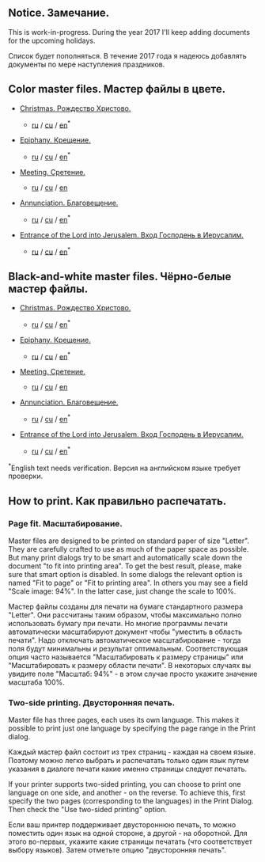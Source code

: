 ## Notice. Замечание.
This is work-in-progress. During the year 2017 I'll keep adding documents for the upcoming holidays.

Список будет пополняться. В течение 2017 года я надеюсь добавлять документы по мере наступления праздников.

## Color master files. Мастер файлы в цвете.

* [Christmas. Рождество Христово.](files/christmas.pdf)
  - [ru](files/christmas-ru.pdf) / [cu](files/christmas-cu.pdf) / [en](files/christmas-en.pdf)<sup>*</sup>

* [Epiphany. Крещение.](files/epiphany.pdf)
  - [ru](files/epiphany-ru.pdf) / [cu](files/epiphany-cu.pdf) / [en](files/epiphany-en.pdf)<sup>*</sup>

* [Meeting. Сретение.](files/meeting.pdf)
  - [ru](files/meeting-ru.pdf) / [cu](files/meeting-cu.pdf) / [en](files/meeting-en.pdf)

* [Annunciation. Благовещение.](files/annunciation.pdf)
  - [ru](files/annunciation-ru.pdf) / [cu](files/annunciation-cu.pdf) / [en](files/annunciation-en.pdf)<sup>*</sup>

* [Entrance of the Lord into Jerusalem. Вход Господень в Иерусалим.](files/palm.pdf)
  - [ru](files/palm-ru.pdf) / [cu](files/palm-cu.pdf) / [en](files/palm-en.pdf)<sup>*</sup>

## Black-and-white master files. Чёрно-белые мастер файлы.

* [Christmas. Рождество Христово.](files/christmas-bw.pdf)
  - [ru](files/christmas-bw-ru.pdf) / [cu](files/christmas-bw-cu.pdf) / [en](files/christmas-bw-en.pdf)<sup>*</sup>

* [Epiphany. Крещение.](files/epiphany-bw.pdf)
  - [ru](files/epiphany-bw-ru.pdf) / [cu](files/epiphany-bw-cu.pdf) / [en](files/epiphany-bw-en.pdf)<sup>*</sup>

* [Meeting. Сретение.](files/meeting-bw.pdf)
  - [ru](files/meeting-bw-ru.pdf) / [cu](files/meeting-bw-cu.pdf) / [en](files/meeting-bw-en.pdf)

* [Annunciation. Благовещение.](files/annunciation-bw.pdf)
  - [ru](files/annunciation-bw-ru.pdf) / [cu](files/annunciation-bw-cu.pdf) / [en](files/annunciation-bw-en.pdf)<sup>*</sup>

* [Entrance of the Lord into Jerusalem. Вход Господень в Иерусалим.](files/palm-bw.pdf)
  - [ru](files/palm-bw-ru.pdf) / [cu](files/palm-bw-cu.pdf) / [en](files/palm-bw-en.pdf)<sup>*</sup>

<sup>*</sup>English text needs verification. Версия на английском языке требует проверки.

## How to print. Как правильно распечатать.

### Page fit. Масштабирование.

Master files are designed to be printed on standard paper of size "Letter".
They are carefully crafted to use as much of the paper space as possible. But many print dialogs
try to be smart and automatically scale down the document "to fit into printing area".
To get the best result, please, make sure that smart option is disabled. In some dialogs the relevant option is named "Fit to page" or "Fit to printing area". In others you may see a field "Scale image: 94%". In the latter case, just change the
scale to 100%.

Мастер файлы созданы для печати на бумаге стандартного размера "Letter".
Они расcчитаны таким образoм, чтобы максимально полно использовать бумагу при печати. Но многие программы печати
автоматически масштабируют документ чтобы "уместить в область печати". Надо отключать автоматическое масштабирование - тогда поля будут минимальны и результат оптимальным. Соответствующая опция часто называется "Масштабировать к размеру страницы" или "Масштабировать к размеру области печати". В некоторых случаях вы увидите поле "Масштаб: 94%" - в этом случае просто укажите значение масштаба 100%.

### Two-side printing. Двусторонняя печать.

Master file has three pages, each uses its own language. This makes it possible to print just one language by
specifying the page range in the Print dialog.

Каждый мастер файл состоит из трех страниц - каждая на своем языке. Поэтому можно легко выбрать и распечатать только один
язык путем указания в диалоге печати какие именно страницы следует печатать.

If your printer supports two-sided printing, you can choose to print one language on one side, and another - on the reverse.
To achieve this, first specify the two pages (corresponding to the languages) in the Print Dialog. Then check the "Use two-sided printing" option.

Если ваш принтер поддерживает двустороннюю печать, то можно поместить один язык на одной стороне, а другой - на оборотной.
Для этого во-первых, укажите какие страницы печатать (что соответствует выбору языков). Затем отметьте опцию "двусторонняя печать".

